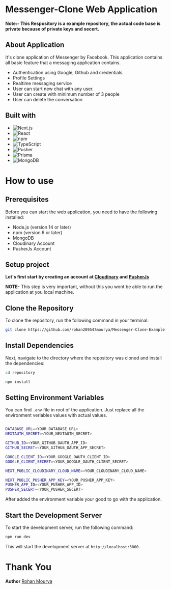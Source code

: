 # Messenger-Clone Web Application

**Note:- This Respository is a example repository, the actual code base is private because of private keys and secert.**


## About Application

It's clone application of Messenger by Facebook. This application contains all basic feature that a messaging application contains.

 - Authentication using Google, Github and credentials.
 - Profile Settings
 - Realtime messaging service
 - User can start new chat with any user.
 - User can create with minimum number of 3 people
 - User can delete the conversation


## Built with

* ![Next.js](https://img.shields.io/badge/-Next.js-%23000000?style=flat-square&logo=Next.js&logoColor=white)
* ![React](https://img.shields.io/badge/-React-%23282C34?style=flat-square&logo=React)
* ![npm](https://img.shields.io/badge/-npm-%23cb3837?style=flat-square&logo=npm&logoColor=white)
* ![TypeScript](https://img.shields.io/badge/-TypeScript-%233178c6?style=flat-square&logo=TypeScript&logoColor=white)
* ![Pusher](https://img.shields.io/badge/-Pusher-%23332d2d?style=flat-square&logo=Pusher&logoColor=white)
* ![Prisma](https://img.shields.io/badge/-Prisma-%231b222d?style=flat-square&logo=Prisma&logoColor=white)
* ![MongoDB](https://img.shields.io/badge/-MongoDB-%2347A248?style=flat-square&logo=MongoDB&logoColor=white)





# How to use 


## Prerequisites

Before you can start the web application, you need to have the following installed:

- Node.js (version 14 or later)
- npm (version 6 or later)
- MongoDB
- Cloudinary Account
- PusherJs Account




## Setup project

**Let's first start by creating an account at [Cloudinary](https://cloudinary.com/) and [PusherJs](https://pusher.com/)**

**NOTE-** This step is very important, without this you wont be able to run the application at you local machine.



## Clone the Repository

To clone the repository, run the following command in your terminal:

```bash
git clone https://github.com/rohan209547mourya/Messenger-Clone-Example.git
```


## Install Dependencies

Next, navigate to the directory where the repository was cloned and install the dependencies:

```bash
cd repository
```
```bash
npm install
```

## Setting Environment Variables

You can find `.env` file in root of the application. Just replace all the environment veriables values with actual values.

```bash

DATABASE_URL=<YOUR_DATABASE_URL>
NEXTAUTH_SECRET=<YOUR_NEXTAUTH_SECRET>

GITHUB_ID=<YOUR_GITHUB_OAUTH_APP_ID>
GITHUB_SECRET=<YOUR_GITHUB_OAUTH_APP_SECRET>

GOOGLE_CLIENT_ID=<YOUR_GOOGLE_OAUTH_CLIENT_ID>
GOOGLE_CLIENT_SECRET=<YOUR_GOOGLE_OAUTH_CLIENT_SECRET>

NEXT_PUBLIC_CLOUDINARY_CLOUD_NAME=<YOUR_CLOUDINARY_CLOUD_NAME>

NEXT_PUBLIC_PUSHER_APP_KEY=<YOUR_PUSHER_APP_KEY>
PUSHER_APP_ID=<YOUR_PUSHER_APP_ID>
PUSHER_SECERT=<YOUR_PUSHER_SECERT>
```
After added the environment variable your good to go with the application.


## Start the Development Server

To start the development server, run the following command:
```bash
npm run dev
```

This will start the development server at `http://localhost:3000`.


# Thank You

**Author** [Rohan Mourya](https://rohan209547mourya.github.io)
